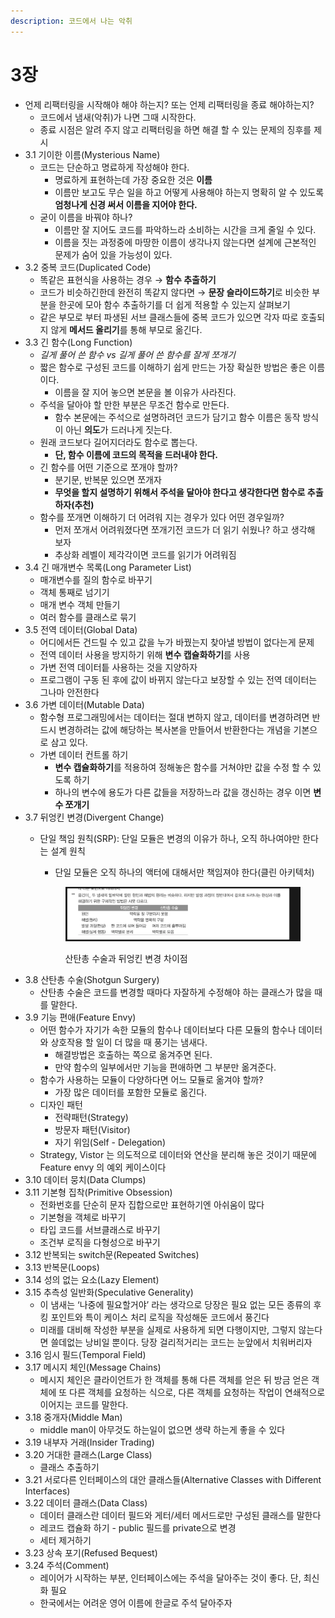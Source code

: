 ```yaml
---
description: 코드에서 나는 악취
---
```


# 3장

* 언제 리팩터링을 시작해야 해야 하는지? 또는 언제 리팩터링을 종료 해야하는지?
  * 코드에서 냄새(악취)가 나면 그때 시작한다.
  * 종료 시점은 알려 주지 않고 리팩터링을 하면 해결 할 수 있는 문제의 징후를 제시
* 3.1 기이한 이름(Mysterious Name)
  * 코드는 단순하고 명료하게 작성해야 한다.
    * 명료하게 표현하는데 가장 중요한 것은 **이름**
    * 이름만 보고도 무슨 일을 하고 어떻게 사용해야 하는지 명확히 알 수 있도록 **엄청나게 신경 써서 이름을 지어야 한다.**
  * 굳이 이름을 바꿔야 하나?
    * 이름만 잘 지어도 코드를 파악하느라 소비하는 시간을 크게 줄일 수 있다.
    * 이름을 짓는 과정중에 마땅한 이름이 생각나지 않는다면 설계에 근본적인 문제가 숨어 있을 가능성이 있다.
* 3.2 중복 코드(Duplicated Code)
  * 똑같은 표현식을 사용하는 경우 → **함수 추출하기**
  * 코드가 비슷하긴한데 완전히 똑같지 않다면 → **문장 슬라이드하기**로 비슷한 부분을 한곳에 모아 함수 추출하기를 더 쉽게 적용할 수 있는지 살펴보기
  * 같은 부모로 부터 파생된 서브 클래스들에 중복 코드가 있으면 각자 따로 호출되지 않게 **메서드 올리기**를 통해 부모로 옮긴다.
* 3.3 긴 함수(Long Function)
  * _길게 풀어 쓴 함수 vs 길게 풀어 쓴 함수를 잘게 쪼개기_
  * 짧은 함수로 구성된 코드를 이해하기 쉽게 만드는 가장 확실한 방법은 좋은 이름 이다.
    * 이름을 잘 지어 놓으면 본문을 볼 이유가 사라진다.
  * 주석을 달아야 할 만한 부분은 무조건 함수로 만든다.
    * 함수 본문에는 주석으로 설명하려던 코드가 담기고 함수 이름은 동작 방식이 아닌 **의도**가 드러나게 짓는다.
  * 원래 코드보다 길어지더라도 함수로 뽑는다.
    * **단, 함수 이름에 코드의 목적을 드러내야 한다.**
  * 긴 함수를 어떤 기준으로 쪼개야 할까?
    * 분기문, 반복문 있으면 쪼개자
    * **무엇을 할지 설명하기 위해서 주석을 달아야 한다고 생각한다면 함수로 추출하자(추천)**
  * 함수를 쪼개면 이해하기 더 어려워 지는 경우가 있다 어떤 경우일까?
    * 먼저 쪼개서 어려워졌다면 쪼개기전 코드가 더 읽기 쉬웠나? 하고 생각해 보자
    * 추상화 레벨이 제각각이면 코드를 읽기가 어려워짐
* 3.4 긴 매개변수 목록(Long Parameter List)
  * 매개변수를 질의 함수로 바꾸기
  * 객체 통째로 넘기기
  * 매개 변수 객체 만들기
  * 여러 함수를 클래스로 묶기
* 3.5 전역 데이터(Global Data)
  * 어디에서든 건드릴 수 있고 값을 누가 바꿨는지 찾아낼 방법이 없다는게 문제
  * 전역 데이터 사용을 방지하기 위해 **변수 캡슐화하기**를 사용
  * 가변 전역 데이터틑 사용하는 것을 지양하자
  * 프로그램이 구동 된 후에 값이 바뀌지 않는다고 보장할 수 있는 전역 데이터는 그나마 안전한다
* 3.6 가변 데이터(Mutable Data)
  * 함수형 프로그래밍에서는 데이터는 절대 변하지 않고, 데이터를 변경하려면 반드시 변경하려는 값에 해당하는 복사본을 만들어서 반환한다는 개념을 기본으로 삼고 있다.
  * 가변 데이터 컨트롤 하기
    * **변수 캡슐화하기**를 적용하여 정해놓은 함수를 거쳐야만 값을 수정 할 수 있도록 하기
    * 하나의 변수에 용도가 다른 값들을 저장하느라 값을 갱신하는 경우 이면 **변수 쪼개기**
* 3.7 뒤엉킨 변경(Divergent Change)
  *   단일 책임 원칙(SRP): 단일 모듈은 변경의 이유가 하나, 오직 하나여야만 한다는 설계 원칙

      * 단일 모듈은 오직 하나의 액터에 대해서만 책임져야 한다(클린 아키텍처)

      <figure><img src="../../.gitbook/assets/image (3).png" alt=""><figcaption><p>산탄총 수술과 뒤엉킨 변경 차이점</p></figcaption></figure>
* 3.8 산탄총 수술(Shotgun Surgery)
  * 산탄총 수술은 코드를 변경할 때마다 자잘하게 수정해야 하는 클래스가 많을 때를 말한다.
* 3.9 기능 편애(Feature Envy)
  * 어떤 함수가 자기가 속한 모듈의 함수나 데이터보다 다른 모듈의 함수나 데이터와 상호작용 할 일이 더 많을 때 풍기는 냄새다.
    * 해결방법은 호출하는 쪽으로 옮겨주면 된다.
    * 만약 함수의 일부에서만 기능을 편애하면 그 부분만 옮겨준다.
  * 함수가 사용하는 모듈이 다양하다면 어느 모듈로 옮겨야 할까?
    * 가장 많은 데이터를 포함한 모듈로 옮긴다.
  * 디자인 패턴
    * 전략패턴(Strategy)
    * 방문자 패턴(Visitor)
    * 자기 위임(Self - Delegation)
  * Strategy, Vistor 는 의도적으로 데이터와 연산을 분리해 놓은 것이기 때문에 Feature envy 의 예외 케이스이다
* 3.10 데이터 뭉치(Data Clumps)
* 3.11 기본형 집착(Primitive Obsession)
  * 전화번호를 단순히 문자 집합으로만 표현하기엔 아쉬움이 많다
  * 기본형을 객체로 바꾸기
  * 타입 코드를 서브클래스로 바꾸기
  * 조건부 로직을 다형성으로 바꾸기
* 3.12 반복되는 switch문(Repeated Switches)
* 3.13 반복문(Loops)
* 3.14 성의 없는 요소(Lazy Element)
* 3.15 추측성 일반화(Speculative Generality)
  * 이 냄새는 ‘나중에 필요할거야’ 라는 생각으로 당장은 필요 없는 모든 종류의 후킹 포인트와 특이 케이스 처리 로직을 작성해둔 코드에서 풍긴다
  * 미래를 대비해 작성한 부분을 실제로 사용하게 되면 다행이지만, 그렇지 않는다면 쓸데없는 낭비일 뿐이다. 당장 걸리적거리는 코드는 눈앞에서 치워버리자
* 3.16 임시 필드(Temporal Field)
* 3.17 메시지 체인(Message Chains)
  * 메시지 체인은 클라이언트가 한 객체를 통해 다른 객체를 얻은 뒤 방금 얻은 객체에 또 다른 객체를 요청하는 식으로, 다른 객체를 요청하는 작업이 연쇄적으로 이어지는 코드를 말한다.
* 3.18 중개자(Middle Man)
  * middle man이 아무것도 하는일이 없으면 생략 하는게 좋을 수 있다
* 3.19 내부자 거래(Insider Trading)
* 3.20 거대한 클래스(Large Class)
  * 클래스 추출하기
* 3.21 서로다른 인터페이스의 대안 클래스들(Alternative Classes with Different Interfaces)
* 3.22 데이터 클래스(Data Class)
  * 데이터 클래스란 데이터 필드와 게터/세터 메서드로만 구성된 클래스를 말한다
  * 레코드 캡슐화 하기 - public 필드를 private으로 변경
  * 세터 제거하기
* 3.23 상속 포기(Refused Bequest)
* 3.24 주석(Comment)
  * 레이어가 시작하는 부분, 인터페이스에는 주석을 달아주는 것이 좋다. 단, 최신화 필요
  * 한국에서는 어려운 영어 이름에 한글로 주석 달아주자
